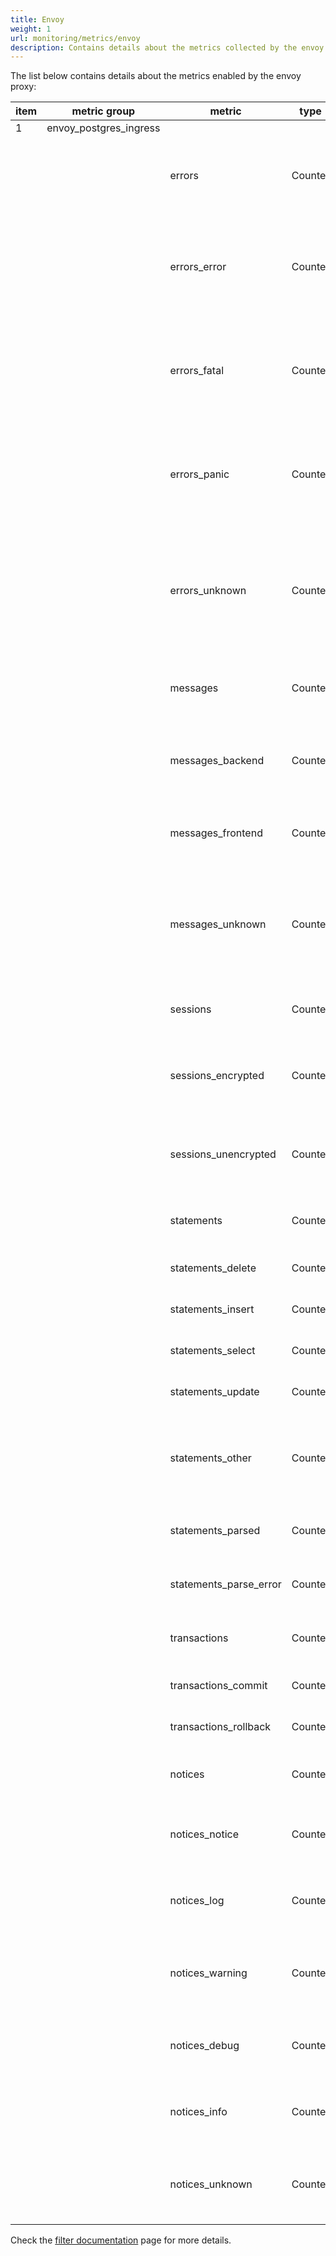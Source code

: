```yaml
---
title: Envoy
weight: 1
url: monitoring/metrics/envoy
description: Contains details about the metrics collected by the envoy proxy with the Postgres filter.
---
```


The list below contains details about the metrics enabled by the envoy proxy:

|item| metric group           | metric                 | type        | description                                                                                        |
|----|------------------------|------------------------|-------------|----------------------------------------------------------------------------------------------------|
| 1  | envoy_postgres_ingress |                        |             |                                                                                                    |
|    |                        | errors      	       | Counter	 | Number of times the server replied with ERROR message                                              |
|    |                        | errors_error	       | Counter	 | Number of times the server replied with ERROR message with ERROR severity                          |
|    |                        | errors_fatal	       | Counter	 | Number of times the server replied with ERROR message with FATAL severity                          |
|    |                        | errors_panic	       | Counter	 | Number of times the server replied with ERROR message with PANIC severity                          |
|    |                        | errors_unknown	       | Counter	 | Number of times the server replied with ERROR message but the decoder could not parse it           |
|    |                        | messages	           | Counter	 | Total number of messages processed by the filter                                                   |
|    |                        | messages_backend	   | Counter	 | Total number of backend messages detected by the filter                                            |
|    |                        | messages_frontend	   | Counter	 | Number of frontend messages detected by the filter                                                 |
|    |                        | messages_unknown	   | Counter	 | Number of times the filter successfully decoded a message but did not know what to do with it      |
|    |                        | sessions	           | Counter	 | Total number of successful logins                                                                  |
|    |                        | sessions_encrypted	   | Counter	 | Number of times the filter detected encrypted sessions                                             |
|    |                        | sessions_unencrypted   | Counter	 | Number of messages indicating unencrypted successful login                                         |
|    |                        | statements	           | Counter	 | Total number of SQL statements                                                                     |
|    |                        | statements_delete	   | Counter	 | Number of DELETE statements                                                                        |
|    |                        | statements_insert	   | Counter	 | Number of INSERT statements                                                                        |
|    |                        | statements_select	   | Counter	 | Number of SELECT statements                                                                        |
|    |                        | statements_update	   | Counter	 | Number of UPDATE statements                                                                        |
|    |                        | statements_other	   | Counter	 | Number of statements other than DELETE, INSERT, SELECT or UPDATE                                   |
|    |                        | statements_parsed      | Counter	 | Number of SQL queries parsed successfully                                                          |
|    |                        | statements_parse_error | Counter	 | Number of SQL queries not parsed successfully                                                      |
|    |                        | transactions	       | Counter	 | Total number of SQL transactions                                                                   |
|    |                        | transactions_commit	   | Counter	 | Number of COMMIT transactions                                                                      |
|    |                        | transactions_rollback  | Counter	 | Number of ROLLBACK transactions                                                                    |
|    |                        | notices	               | Counter	 | Total number of NOTICE messages                                                                    |
|    |                        | notices_notice	       | Counter	 | Number of NOTICE messages with NOTICE subtype                                                      |
|    |                        | notices_log	           | Counter	 | Number of NOTICE messages with LOG subtype                                                         |
|    |                        | notices_warning	       | Counter	 | Number ofr NOTICE messags with WARNING severity                                                    |
|    |                        | notices_debug	       | Counter	 | Number of NOTICE messages with DEBUG severity                                                      |
|    |                        | notices_info	       | Counter	 | Number of NOTICE messages with INFO severity                                                       |
|    |                        | notices_unknown	       | Counter	 | Number of NOTICE messages which could not be recognized                                            |

Check the [filter documentation](https://www.envoyproxy.io/docs/envoy/latest/configuration/listeners/network_filters/postgres_proxy_filter) page for more details.
